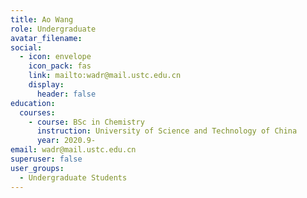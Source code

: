 ```yaml
---
title: Ao Wang
role: Undergraduate
avatar_filename: 
social:
  - icon: envelope
    icon_pack: fas
    link: mailto:wadr@mail.ustc.edu.cn
    display: 
      header: false
education:
  courses:
    - course: BSc in Chemistry
      instruction: University of Science and Technology of China
      year: 2020.9-
email: wadr@mail.ustc.edu.cn
superuser: false
user_groups:
  - Undergraduate Students
---
```

